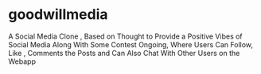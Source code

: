 # goodwillmedia
A Social Media Clone , Based on Thought to Provide a Positive Vibes of Social Media Along With Some Contest Ongoing, Where Users Can Follow, Like , Comments the Posts and Can Also Chat With Other Users on the Webapp
